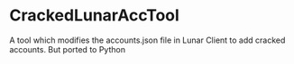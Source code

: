 # CrackedLunarAccTool
A tool which modifies the accounts.json file in Lunar Client to add cracked accounts. But ported to Python 
